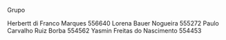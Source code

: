 Grupo

Herbertt di Franco Marques	  556640
Lorena Bauer Nogueira		      555272
Paulo Carvalho Ruiz Borba	    554562
Yasmin Freitas do Nascimento	554453
